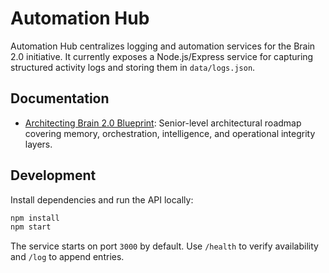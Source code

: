 # Automation Hub

Automation Hub centralizes logging and automation services for the Brain 2.0 initiative. It currently exposes a Node.js/Express service for capturing structured activity logs and storing them in `data/logs.json`.

## Documentation
- [Architecting Brain 2.0 Blueprint](docs/brain-2-architecture.md): Senior-level architectural roadmap covering memory, orchestration, intelligence, and operational integrity layers.

## Development
Install dependencies and run the API locally:

```bash
npm install
npm start
```

The service starts on port `3000` by default. Use `/health` to verify availability and `/log` to append entries.
